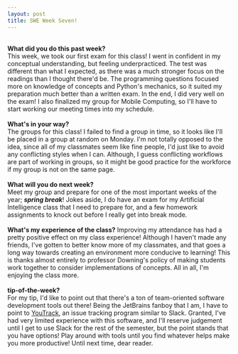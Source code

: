 ```yaml
---
layout: post
title: SWE Week Seven!
---
```


<br><b>What did you do this past week?</b><br>
This week, we took our first exam for this class! I went in confident in my conceptual understanding, but feeling underpracticed. The test was different than what I expected, as there was a much stronger focus on the readings than I thought there'd be. The programming questions focused more on knowledge of concepts and Python's mechanics, so it suited my preparation much better than a written exam. In the end, I did very well on the exam! I also finalized my group for Mobile Computing, so I'll have to start working our meeting times into my schedule.<br>
<br><b>What's in your way?</b><br>
The groups for this class! I failed to find a group in time, so it looks like I'll be placed in a group at random on Monday. I'm not totally opposed to the idea, since all of my classmates seem like fine people, I'd just like to avoid any conflicting styles when I can. Although, I guess conflicting workflows are part of working in groups, so it might be good practice for the workforce if my group is not on the same page.<br>
<br><b>What will you do next week?</b><br>
Meet my group and prepare for one of the most important weeks of the year; <i><b>spring break</b></i>! Jokes aside, I do have an exam for my Artificial Intelligence class that I need to prepare for, and a few homework assignments to knock out before I really get into break mode.<br>
<br><b>What's my experience of the class?</b>
Improving my attendance has had a pretty positive effect on my class experience! Although I haven't made any friends, I've gotten to better know more of my classmates, and that goes a long way towards creating an environment more conducive to learning! This is thanks almost entirely to professor Downing's policy of making students work together to consider implementations of concepts. All in all, I'm enjoying the class more.<br>
<br><b>tip-of-the-week?</b><br>
For my tip, I'd like to point out that there's a ton of team-oriented software development tools out there! Being the JetBrains fanboy that I am, I have to point to <a href=">https://www.jetbrains.com/youtrack/">YouTrack</a>, an issue tracking program similar to Slack. Granted, I've had very limited experience with this software, and I'll reserve judgement until I get to use Slack for the rest of the semester, but the point stands that you have options! Play around with tools until you find whatever helps make you more productive! 
Until next time, dear reader.
